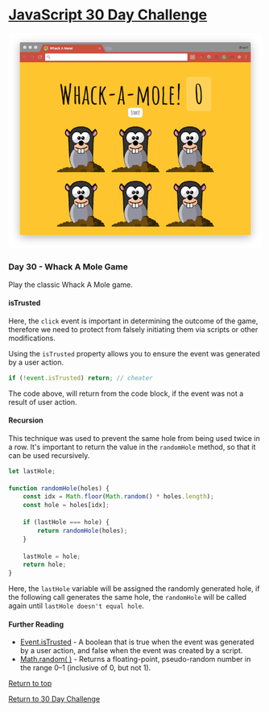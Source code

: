 # [JavaScript 30 Day Challenge](https://javascript30.com/)
![JavaScript30](./day30WhackMole.png)

### Day 30 - Whack A Mole Game
Play the classic Whack A Mole game.

#### isTrusted
Here, the `click` event is important in determining the outcome of the game, therefore we need to protect from falsely initiating them via scripts or other modifications.

Using the `isTrusted` property allows you to ensure the event was generated by a user action.
```js
if (!event.isTrusted) return; // cheater
```
The code above, will return from the code block, if the event was not a result of user action.

#### Recursion
This technique was used to prevent the same hole from being used twice in a row. It's important to return the value in the `randomHole` method, so that it can be used recursively.
```js
let lastHole;

function randomHole(holes) {
    const idx = Math.floor(Math.random() * holes.length);
    const hole = holes[idx];

    if (lastHole === hole) {
        return randomHole(holes);
    }

    lastHole = hole;
    return hole;
}
```
Here, the `lastHole` variable will be assigned the randomly generated hole, if the following call generates the same hole, the `randomHole` will be called again until `lastHole doesn't equal hole`.

#### Further Reading
- [Event.isTrusted](https://developer.mozilla.org/en-US/docs/Web/API/Event/isTrusted) - A boolean that is true when the event was generated by a user action, and false when the event was created by a script.
- [Math.random( )](https://developer.mozilla.org/en-US/docs/Web/JavaScript/Reference/Global_Objects/Math/random) - Returns a floating-point, pseudo-random number in the range 0–1 (inclusive of 0, but not 1).

[Return to top](#javascript-30-day-challenge)

[Return to 30 Day Challenge](../../README.md)
